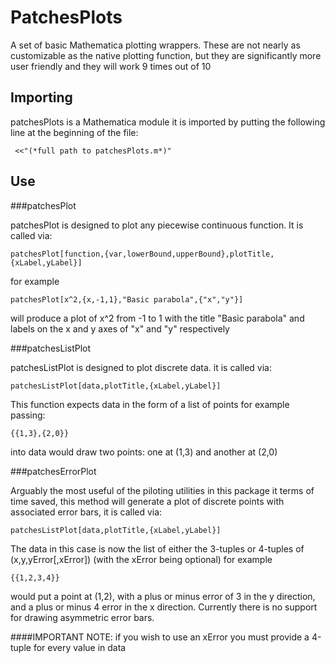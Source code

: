 PatchesPlots
============

A set of basic Mathematica plotting wrappers. These are not nearly as customizable as the native plotting function,
but they are significantly more user friendly and they will work 9 times out of 10

Importing
---------

patchesPlots is a Mathematica module it is imported by putting the following line at the beginning of the file:
       
     <<"(*full path to patchesPlots.m*)"

Use
---

###patchesPlot

patchesPlot is designed to plot any piecewise continuous function.
It is called via:

    patchesPlot[function,{var,lowerBound,upperBound},plotTitle,{xLabel,yLabel}]
    
for example

    patchesPlot[x^2,{x,-1,1},"Basic parabola",{"x","y"}]

will produce a plot of x^2 from -1 to 1 with the title "Basic parabola" and labels on the x and y axes of "x" and "y" respectively  

    
###patchesListPlot

patchesListPlot is designed to plot discrete data.
it is called via:

    patchesListPlot[data,plotTitle,{xLabel,yLabel}]
    
This function expects data in the form of a list of points for example passing:

    {{1,3},{2,0}}

into data would draw two points: one at (1,3) and another at (2,0)
    
###patchesErrorPlot

Arguably the most useful of the piloting utilities in this package it terms of time saved, this method will generate 
a plot of discrete points with associated error bars, it is called via:

    patchesListPlot[data,plotTitle,{xLabel,yLabel}]
    
The data in this case is now the list of either the 3-tuples or 4-tuples of (x,y,yError[,xError]) (with the xError being
optional) for example

    {{1,2,3,4}}
    
would put a point at (1,2), with a plus or minus error of 3 in the y direction,
and a plus or minus 4 error in the x direction.
Currently there is no support for drawing asymmetric error bars.

####IMPORTANT NOTE: 
if you wish to use an xError you must provide a 4-tuple for every value in data 
